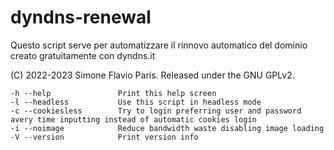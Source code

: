 # dyndns-renewal
Questo script serve per automatizzare il rinnovo automatico del dominio creato gratuitamente con dyndns.it

(C) 2022-2023 Simone Flavio Paris.
Released under the GNU GPLv2.

    -h --help               Print this help screen
    -l --headless           Use this script in headless mode
    -c --cookiesless        Try to login preferring user and password avery time inputting instead of automatic cookies login
    -i --noimage            Reduce bandwidth waste disabling image loading
    -V --version            Print version info
